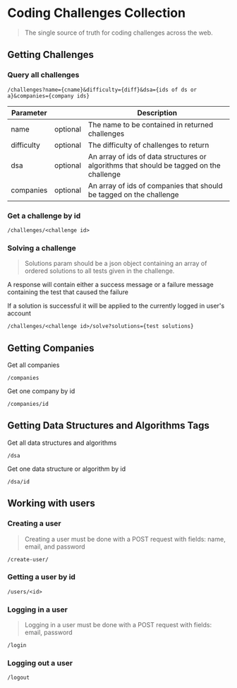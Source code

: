 # Coding Challenges Collection

> The single source of truth for coding challenges across the web.

## Getting Challenges

### Query all challenges

```
/challenges?name={cname}&difficulty={diff}&dsa={ids of ds or a}&companies={company ids}
```

| Parameter |           | Description            |
|-----------|-----------|------------------------|
| name      | optional  | The name to be contained in returned challenges|
| difficulty| optional  | The difficulty of challenges to return|
| dsa       | optional  | An array of ids of data structures or algorithms that should be tagged on the challenge|
| companies | optional  | An array of ids of  companies that should be tagged on the challenge|

### Get a challenge by id
```
/challenges/<challenge id>
```

### Solving a challenge

> Solutions param should be a json object containing an array of ordered solutions to all tests given in the challenge.

A response will contain either a success message or a failure message containing the test that caused the failure

If a solution is successful it will be applied to the currently logged in user's account

```
/challenges/<challenge id>/solve?solutions={test solutions}
```

## Getting Companies
Get all companies
```
/companies
```

Get one company by id
```
/companies/id
```


## Getting Data Structures and Algorithms Tags
Get all data structures and algorithms
```
/dsa
```

Get one data structure or algorithm by id
```
/dsa/id
```

## Working with users

### Creating a user
> Creating a user must be done with a POST request with fields: name, email, and password
```
/create-user/
```

### Getting a user by id
```
/users/<id>
```

### Logging in a user
> Logging in a user must be done with a POST request with fields: email, password
```
/login
```

### Logging out a user
```
/logout
```

###


